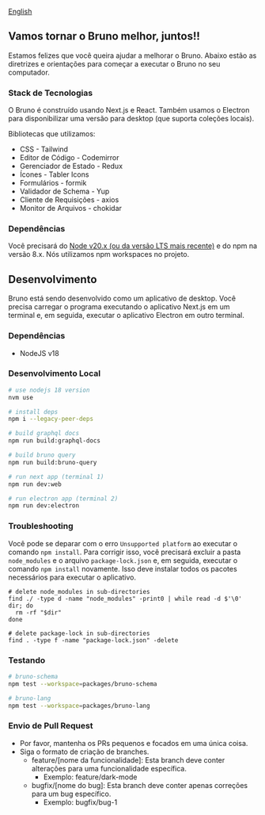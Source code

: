 [English](../../contributing.md)

## Vamos tornar o Bruno melhor, juntos!!

Estamos felizes que você queira ajudar a melhorar o Bruno. Abaixo estão as diretrizes e orientações para começar a executar o Bruno no seu computador.

### Stack de Tecnologias

O Bruno é construído usando Next.js e React. Também usamos o Electron para disponibilizar uma versão para desktop (que suporta coleções locais).

Bibliotecas que utilizamos:

- CSS - Tailwind
- Editor de Código - Codemirror
- Gerenciador de Estado - Redux
- Ícones - Tabler Icons
- Formulários - formik
- Validador de Schema - Yup
- Cliente de Requisições - axios
- Monitor de Arquivos - chokidar

### Dependências

Você precisará do [Node v20.x (ou da versão LTS mais recente)](https://nodejs.org/en/) e do npm na versão 8.x. Nós utilizamos npm workspaces no projeto.

## Desenvolvimento

Bruno está sendo desenvolvido como um aplicativo de desktop. Você precisa carregar o programa executando o aplicativo Next.js em um terminal e, em seguida, executar o aplicativo Electron em outro terminal.

### Dependências

- NodeJS v18

### Desenvolvimento Local

```bash
# use nodejs 18 version
nvm use

# install deps
npm i --legacy-peer-deps

# build graphql docs
npm run build:graphql-docs

# build bruno query
npm run build:bruno-query

# run next app (terminal 1)
npm run dev:web

# run electron app (terminal 2)
npm run dev:electron
```

### Troubleshooting

Você pode se deparar com o erro `Unsupported platform` ao executar o comando `npm install`. Para corrigir isso, você precisará excluir a pasta `node_modules` e o arquivo `package-lock.json` e, em seguida, executar o comando `npm install` novamente. Isso deve instalar todos os pacotes necessários para executar o aplicativo.

```shell
# delete node_modules in sub-directories
find ./ -type d -name "node_modules" -print0 | while read -d $'\0' dir; do
  rm -rf "$dir"
done

# delete package-lock in sub-directories
find . -type f -name "package-lock.json" -delete
```

### Testando

```bash
# bruno-schema
npm test --workspace=packages/bruno-schema

# bruno-lang
npm test --workspace=packages/bruno-lang
```

### Envio de Pull Request

- Por favor, mantenha os PRs pequenos e focados em uma única coisa.
- Siga o formato de criação de branches.
  - feature/[nome da funcionalidade]: Esta branch deve conter alterações para uma funcionalidade específica.
    - Exemplo: feature/dark-mode
  - bugfix/[nome do bug]: Esta branch deve conter apenas correções para um bug específico.
    - Exemplo: bugfix/bug-1
